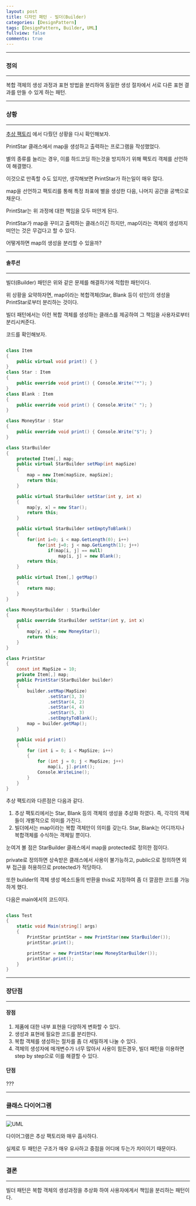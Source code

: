 ```yaml
---
layout: post
title: 디자인 패턴 - 빌더(Builder)
categories: [DesignPattern]
tags: [DesignPattern, Builder, UML]
fullview: false
comments: true
---
```


----

### 정의

----

복합 객체의 생성 과정과 표현 방법을 분리하여
동일한 생성 절차에서 서로 다른 표현 결과를 만들 수 있게 하는 패턴.

----

### 상황

----

[추상 팩토리](http://localhost:4000/designpattern/2016/08/19/abstract-factory.html)
에서 다뤘던 상황을 다시 확인해보자.

PrintStar 클래스에서 map을 생성하고 출력하는 프로그램을 작성했었다.

별의 종류를 늘리는 경우, 이를 하드코딩 하는것을 방지하기 위해 팩토리 객체를 선언하여 해결했다.

이것으로 만족할 수도 있지만, 생각해보면 PrintStar가 하는일이 매우 많다.

map을 선언하고 팩토리를 통해 특정 좌표에 별을 생성한 다음, 나머지 공간을 공백으로 채운다.

PrintStar는 위 과정에 대한 책임을 모두 떠안게 된다.

PrintStar가 map을 꾸미고 출력하는 클래스이긴 하지만, map이라는 객체의 생성까지 떠안는 것은 무겁다고 할 수 있다.

어떻게하면 map의 생성을 분리할 수 있을까?

----

#### 솔루션

----

빌더(Builder) 패턴은 위와 같은 문제를 해결하기에 적합한 패턴이다.

위 상황을 요약하자면, map이라는 복합객체(Star, Blank 등이 섞인)의 생성을 PrintStar로부터 분리하는 것이다.

빌더 패턴에서는 이런 복합 객체를 생성하는 클래스를 제공하여 그 책임을 사용자로부터 분리시켜준다.

코드를 확인해보자.

```csharp

class Item
{
    public virtual void print() { }
}
class Star : Item
{
    public override void print() { Console.Write("*"); }
}
class Blank : Item
{
    public override void print() { Console.Write(" "); }
}

class MoneyStar : Star
{
    public override void print() { Console.Write("$"); }
}

class StarBuilder
{
    protected Item[,] map;
    public virtual StarBuilder setMap(int mapSize)
    {
        map = new Item[mapSize, mapSize];
        return this;
    }

    public virtual StarBuilder setStar(int y, int x)
    {
        map[y, x] = new Star();
        return this;
    }

    public virtual StarBuilder setEmptyToBlank()
    {
        for(int i=0; i < map.GetLength(0); i++)
            for(int j=0; j < map.GetLength(1); j++)
                if(map[i, j] == null)
                    map[i, j] = new Blank();
        return this;
    }

    public virtual Item[,] getMap()
    {
        return map;
    }
}

class MoneyStarBuilder : StarBuilder
{
    public override StarBuilder setStar(int y, int x)
    {
        map[y, x] = new MoneyStar();
        return this;
    }
}

class PrintStar
{
    const int MapSize = 10;
    private Item[,] map;
    public PrintStar(StarBuilder builder)
    {
        builder.setMap(MapSize)
                .setStar(3, 3)
                .setStar(4, 2)
                .setStar(4, 4)
                .setStar(5, 3)
                .setEmptyToBlank();
        map = builder.getMap();
    }

    public void print()
    {
        for (int i = 0; i < MapSize; i++)
        {
            for (int j = 0; j < MapSize; j++)
                map[i, j].print();
            Console.WriteLine();
        }
    }
}

```

추상 팩토리와 다른점은 다음과 같다.

1. 추상 팩토리에서는 Star, Blank 등의 객체의 생성을 추상화 하였다. 즉, 각각의 객체들이
개별적으로 의미를 가진다.
2. 빌더에서는 map이라는 복합 객체만이 의미를 갖는다. Star, Blank는 어디까지나 복합객체를 수식하는 객체일 뿐이다.

눈여겨 볼 점은 StarBuilder 클래스에서 map을 protected로 정의한 점이다.

private로 정의하면 상속받은 클래스에서 사용이 불가능하고, public으로 정의하면 외부 접근을 허용하므로 protected가 적당하다.

또한 builder의 객체 생성 메소드들의 반환을 this로 지정하여 좀 더 깔끔한 코드를 가능하게 했다.

다음은 main에서의 코드이다.

```csharp

class Test
{
    static void Main(string[] args)
    {
        PrintStar printStar = new PrintStar(new StarBuilder());
        printStar.print();

        printStar = new PrintStar(new MoneyStarBuilder());
        printStar.print();
    }
}

```

----

### 장단점

----

#### 장점

1. 제품에 대한 내부 표현을 다양하게 변화할 수 있다.
2. 생성과 표현에 필요한 코드를 분리한다.
3. 복합 객체를 생성하는 절차를 좀 더 세밀하게 나눌 수 있다.
4. 객체의 생성자에 매개변수가 너무 많아서 사용이 힘든경우, 빌더 패턴을 이용하면 step by step으로 이를 해결할 수 있다.

#### 단점

???

----

### 클래스 다이어그램

----

![UML](http://i.imgur.com/4A6eP51.jpg)

다이어그램은 추상 팩토리와 매우 흡사하다.

실제로 두 패턴은 구조가 매우 유사하고 중점을 어디에 두는가 차이이기 때문이다.

----

### 결론

----

빌더 패턴은 복합 객체의 생성과정을 추상화 하여 사용자에게서 책임을 분리하는 패턴이다.

